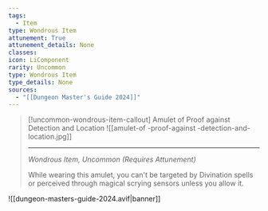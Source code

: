 ```yaml
---
tags:
  - Item
type: Wondrous Item
attunement: True
attunement_details: None
classes:
icon: LiComponent
rarity: Uncommon
type: Wondrous Item
type_details: None
sources: 
  - "[[Dungeon Master's Guide 2024]]"
---
```

>[!uncommon-wondrous-item-callout] Amulet of Proof against Detection and Location
>![[amulet-of -proof-against -detection-and-location.jpg]]
>
>- - -
>_Wondrous Item, Uncommon (Requires Attunement)_
>
>While wearing this amulet, you can't be targeted by Divination spells or perceived through magical scrying sensors unless you allow it.
>


![[dungeon-masters-guide-2024.avif|banner]]